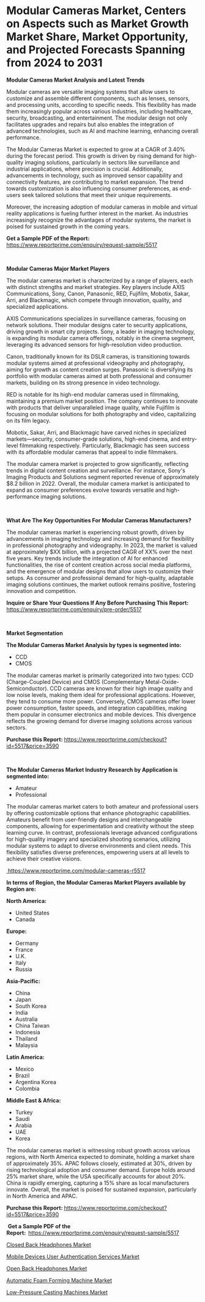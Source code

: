 <p><h1>Modular Cameras Market, Centers on Aspects such as Market Growth Market Share, Market Opportunity, and Projected Forecasts Spanning from 2024 to 2031</h1></p><p><strong>Modular Cameras Market Analysis and Latest Trends</strong></p>
<p><p>Modular cameras are versatile imaging systems that allow users to customize and assemble different components, such as lenses, sensors, and processing units, according to specific needs. This flexibility has made them increasingly popular across various industries, including healthcare, security, broadcasting, and entertainment. The modular design not only facilitates upgrades and repairs but also enables the integration of advanced technologies, such as AI and machine learning, enhancing overall performance.</p><p>The Modular Cameras Market is expected to grow at a CAGR of 3.40% during the forecast period. This growth is driven by rising demand for high-quality imaging solutions, particularly in sectors like surveillance and industrial applications, where precision is crucial. Additionally, advancements in technology, such as improved sensor capability and connectivity features, are contributing to market expansion. The trend towards customization is also influencing consumer preferences, as end-users seek tailored solutions that meet their unique requirements.</p><p>Moreover, the increasing adoption of modular cameras in mobile and virtual reality applications is fueling further interest in the market. As industries increasingly recognize the advantages of modular systems, the market is poised for sustained growth in the coming years.</p></p>
<p><strong>Get a Sample PDF of the Report:&nbsp;</strong> <a href="https://www.reportprime.com/enquiry/request-sample/5517">https://www.reportprime.com/enquiry/request-sample/5517</a></p>
<p>&nbsp;</p>
<p><strong>Modular Cameras Major Market Players</strong></p>
<p><p>The modular cameras market is characterized by a range of players, each with distinct strengths and market strategies. Key players include AXIS Communications, Sony, Canon, Panasonic, RED, Fujifilm, Mobotix, Sakar, Arri, and Blackmagic, which compete through innovation, quality, and specialized applications.</p><p>AXIS Communications specializes in surveillance cameras, focusing on network solutions. Their modular designs cater to security applications, driving growth in smart city projects. Sony, a leader in imaging technology, is expanding its modular camera offerings, notably in the cinema segment, leveraging its advanced sensors for high-resolution video production.</p><p>Canon, traditionally known for its DSLR cameras, is transitioning towards modular systems aimed at professional videography and photography, aiming for growth as content creation surges. Panasonic is diversifying its portfolio with modular cameras aimed at both professional and consumer markets, building on its strong presence in video technology.</p><p>RED is notable for its high-end modular cameras used in filmmaking, maintaining a premium market position. The company continues to innovate with products that deliver unparalleled image quality, while Fujifilm is focusing on modular solutions for both photography and video, capitalizing on its film legacy.</p><p>Mobotix, Sakar, Arri, and Blackmagic have carved niches in specialized markets—security, consumer-grade solutions, high-end cinema, and entry-level filmmaking respectively. Particularly, Blackmagic has seen success with its affordable modular cameras that appeal to indie filmmakers.</p><p>The modular camera market is projected to grow significantly, reflecting trends in digital content creation and surveillance. For instance, Sony's Imaging Products and Solutions segment reported revenue of approximately $8.2 billion in 2022. Overall, the modular camera market is anticipated to expand as consumer preferences evolve towards versatile and high-performance imaging solutions.</p></p>
<p>&nbsp;</p>
<p><strong>What Are The Key Opportunities For Modular Cameras Manufacturers?</strong></p>
<p><p>The modular cameras market is experiencing robust growth, driven by advancements in imaging technology and increasing demand for flexibility in professional photography and videography. In 2023, the market is valued at approximately $XX billion, with a projected CAGR of XX% over the next five years. Key trends include the integration of AI for enhanced functionalities, the rise of content creation across social media platforms, and the emergence of modular designs that allow users to customize their setups. As consumer and professional demand for high-quality, adaptable imaging solutions continues, the market outlook remains positive, fostering innovation and competition.</p></p>
<p><strong>Inquire or Share Your Questions If Any Before Purchasing This Report:</strong> <a href="https://www.reportprime.com/enquiry/pre-order/5517">https://www.reportprime.com/enquiry/pre-order/5517</a></p>
<p>&nbsp;</p>
<p><strong>Market Segmentation</strong></p>
<p><strong>The Modular Cameras Market Analysis by types is segmented into:</strong></p>
<p><ul><li>CCD</li><li>CMOS</li></ul></p>
<p><p>The modular cameras market is primarily categorized into two types: CCD (Charge-Coupled Device) and CMOS (Complementary Metal-Oxide-Semiconductor). CCD cameras are known for their high image quality and low noise levels, making them ideal for professional applications. However, they tend to consume more power. Conversely, CMOS cameras offer lower power consumption, faster speeds, and integration capabilities, making them popular in consumer electronics and mobile devices. This divergence reflects the growing demand for diverse imaging solutions across various sectors.</p></p>
<p><strong>Purchase this Report:&nbsp;</strong><a href="https://www.reportprime.com/checkout?id=5517&price=3590">https://www.reportprime.com/checkout?id=5517&price=3590</a></p>
<p>&nbsp;</p>
<p><strong>The Modular Cameras Market Industry Research by Application is segmented into:</strong></p>
<p><ul><li>Amateur</li><li>Professional</li></ul></p>
<p><p>The modular cameras market caters to both amateur and professional users by offering customizable options that enhance photographic capabilities. Amateurs benefit from user-friendly designs and interchangeable components, allowing for experimentation and creativity without the steep learning curve. In contrast, professionals leverage advanced configurations for high-quality imagery and specialized shooting scenarios, utilizing modular systems to adapt to diverse environments and client needs. This flexibility satisfies diverse preferences, empowering users at all levels to achieve their creative visions.</p></p>
<p><a href="https://www.reportprime.com/modular-cameras-r5517">&nbsp;https://www.reportprime.com/modular-cameras-r5517</a></p>
<p><strong>In terms of Region, the Modular Cameras Market Players available by Region are:</strong></p>
<p>
    <p> <strong> North America: </strong>
        <ul>
            <li>United States</li>
            <li>Canada</li>
        </ul>
        </p> 
    <p> <strong> Europe: </strong>
        <ul>
            <li>Germany</li>
            <li>France</li>
            <li>U.K.</li>
            <li>Italy</li>
            <li>Russia</li>
        </ul>
        </p> 
    <p> <strong> Asia-Pacific: </strong>
        <ul>
            <li>China</li>
            <li>Japan</li>
            <li>South Korea</li>
            <li>India</li>
            <li>Australia</li>
            <li>China Taiwan</li>
            <li>Indonesia</li>
            <li>Thailand</li>
            <li>Malaysia</li>
        </ul>
        </p> 
    <p> <strong> Latin America: </strong>
        <ul>
            <li>Mexico</li>
            <li>Brazil</li>
            <li>Argentina Korea</li>
            <li>Colombia</li>
        </ul>
        </p> 
    <p> <strong> Middle East & Africa: </strong>
        <ul>
            <li>Turkey</li>
            <li>Saudi</li>
            <li>Arabia</li>
            <li>UAE</li>
            <li>Korea</li>
        </ul>
    </p>
    </p>
<p><p>The modular cameras market is witnessing robust growth across various regions, with North America expected to dominate, holding a market share of approximately 35%. APAC follows closely, estimated at 30%, driven by rising technological adoption and consumer demand. Europe holds around 25% market share, while the USA specifically accounts for about 20%. China is rapidly emerging, capturing a 15% share as local manufacturers innovate. Overall, the market is poised for sustained expansion, particularly in North America and APAC.</p></p>
<p><strong>Purchase this Report: </strong><a href="https://www.reportprime.com/checkout?id=5517&price=3590">https://www.reportprime.com/checkout?id=5517&price=3590</a></p>
<p>&nbsp;<strong>Get a Sample PDF of the Report:&nbsp;&nbsp;</strong><a href="https://www.reportprime.com/enquiry/request-sample/5517">https://www.reportprime.com/enquiry/request-sample/5517</a></p>
<p><strong></strong></p>
<p><p><a href="https://github.com/FassouRP/Market-Research-Report-List-6/blob/main/closed-back-headphones-market.md">Closed Back Headphones Market</a></p><p><a href="https://www.linkedin.com/pulse/strategic-market-insights-navigating-global-mobile-devices-user-abcoc?trackingId=PU7E2uVXSYK1%2BUgHas3AIA%3D%3D">Mobile Devices User Authentication Services Market</a></p><p><a href="https://github.com/rahu1506/Market-Research-Report-List-6/blob/main/open-back-headphones-market.md">Open Back Headphones Market</a></p><p><a href="https://issuu.com/reportprime-2/docs/automatic-foam-forming-machine-mark_79b45981f792a9">Automatic Foam Forming Machine Market</a></p><p><a href="https://issuu.com/reportprime-2/docs/low-pressure-casting-machines-marke_a8a65a4a670a71">Low-Pressure Casting Machines Market</a></p></p>